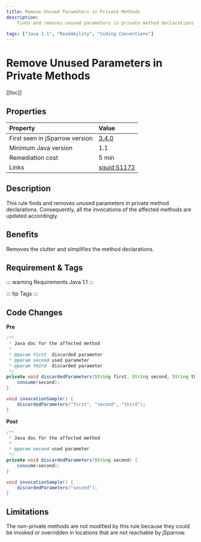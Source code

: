 ```yaml
---
title: Remove Unused Parameters in Private Methods
description:
    Finds and removes unused parameters in private method declarations. Updates the affected method invocations accordingly.

tags: ["Java 1.1", "Readability", "Coding Conventions"]
---
```


# Remove Unused Parameters in Private Methods

[[toc]]

## Properties

| Property                        | Value |
|:------------------------------- |:----- |
| First seen in jSparrow version  | [3.4.0](/eclipse/release-notes.html#_3-4-0) |
| Minimum Java version            | 1.1   |
| Remediation cost                | 5 min |
| Links                           | [squid:S1172](https://sonarcloud.io/organizations/default/rules?languages=java&open=squid%3AS1172&q=squid%3AS1172) |

## Description
This rule finds and removes unused parameters in private method declarations.
Consequently, all the invocations of the affected methods are updated accordingly.

## Benefits
Removes the clutter and simplifies the method declarations.

## Requirement & Tags

::: warning Requirements
Java 1.1
:::

::: tip Tags
<TagLinks />
:::

## Code Changes

__Pre__
```java
/**
 * Java doc for the affected method
 *
 * @param first  discarded parameter
 * @param second used parameter
 * @param third  discarded parameter
 */
private void discardedParameters(String first, String second, String third) {
    consume(second);
}

void invocationSample() {
    discardedParameters("first", "second", "third");
}
```

__Post__
```java
/**
 * Java doc for the affected method
 *
 * @param second used parameter
 */
private void discardedParameters(String second) {
    consume(second);
}

void invocationSample() {
    discardedParameters("second");
}
```


## Limitations

The non-private methods are not modified by this rule because they could be invoked or overridden in locations that are not reachable by jSparrow.

<VersionNotice />


